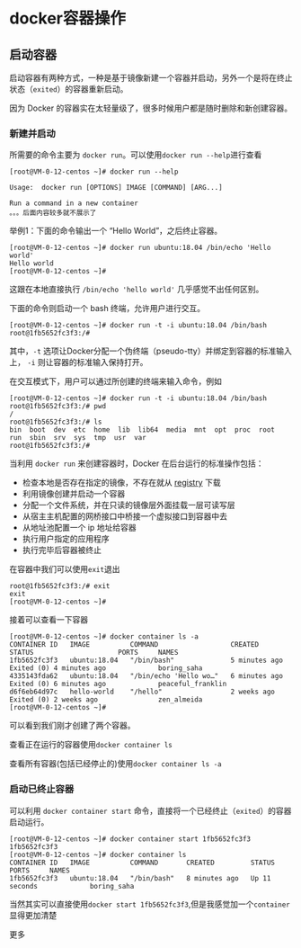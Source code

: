 # docker容器操作

## 启动容器

启动容器有两种方式，一种是基于镜像新建一个容器并启动，另外一个是将在终止状态（`exited`）的容器重新启动。

因为 Docker 的容器实在太轻量级了，很多时候用户都是随时删除和新创建容器。

### 新建并启动

所需要的命令主要为 `docker run`。可以使用`docker run --help`进行查看

```
[root@VM-0-12-centos ~]# docker run --help

Usage:  docker run [OPTIONS] IMAGE [COMMAND] [ARG...]

Run a command in a new container
。。。后面内容较多就不展示了
```

举例1：下面的命令输出一个 “Hello World”，之后终止容器。

```
[root@VM-0-12-centos ~]# docker run ubuntu:18.04 /bin/echo 'Hello world'
Hello world
[root@VM-0-12-centos ~]# 
```

这跟在本地直接执行 `/bin/echo 'hello world'` 几乎感觉不出任何区别。

下面的命令则启动一个 bash 终端，允许用户进行交互。

```
[root@VM-0-12-centos ~]# docker run -t -i ubuntu:18.04 /bin/bash
root@1fb5652fc3f3:/# 
```

其中，`-t` 选项让Docker分配一个伪终端（pseudo-tty）并绑定到容器的标准输入上， `-i` 则让容器的标准输入保持打开。

在交互模式下，用户可以通过所创建的终端来输入命令，例如

```
[root@VM-0-12-centos ~]# docker run -t -i ubuntu:18.04 /bin/bash
root@1fb5652fc3f3:/# pwd
/
root@1fb5652fc3f3:/# ls
bin  boot  dev  etc  home  lib  lib64  media  mnt  opt  proc  root  run  sbin  srv  sys  tmp  usr  var
root@1fb5652fc3f3:/# 
```

当利用 `docker run` 来创建容器时，Docker 在后台运行的标准操作包括：

- 检查本地是否存在指定的镜像，不存在就从 [registry](https://vuepress.mirror.docker-practice.com/repository/) 下载
- 利用镜像创建并启动一个容器
- 分配一个文件系统，并在只读的镜像层外面挂载一层可读写层
- 从宿主主机配置的网桥接口中桥接一个虚拟接口到容器中去
- 从地址池配置一个 ip 地址给容器
- 执行用户指定的应用程序
- 执行完毕后容器被终止

在容器中我们可以使用`exit`退出

```
root@1fb5652fc3f3:/# exit
exit
[root@VM-0-12-centos ~]#
```

接着可以查看一下容器

```
[root@VM-0-12-centos ~]# docker container ls -a
CONTAINER ID   IMAGE          COMMAND                  CREATED         STATUS                     PORTS     NAMES
1fb5652fc3f3   ubuntu:18.04   "/bin/bash"              5 minutes ago   Exited (0) 4 minutes ago             boring_saha
4335143fda62   ubuntu:18.04   "/bin/echo 'Hello wo…"   6 minutes ago   Exited (0) 6 minutes ago             peaceful_franklin
d6f6eb64d97c   hello-world    "/hello"                 2 weeks ago     Exited (0) 2 weeks ago               zen_almeida
[root@VM-0-12-centos ~]# 
```

可以看到我们刚才创建了两个容器。

查看正在运行的容器使用`docker container ls`

查看所有容器(包括已经停止的)使用`docker container ls -a`

### 启动已终止容器

可以利用 `docker container start` 命令，直接将一个已经终止（`exited`）的容器启动运行。

```
[root@VM-0-12-centos ~]# docker container start 1fb5652fc3f3
1fb5652fc3f3
[root@VM-0-12-centos ~]# docker container ls 
CONTAINER ID   IMAGE          COMMAND       CREATED         STATUS          PORTS     NAMES
1fb5652fc3f3   ubuntu:18.04   "/bin/bash"   8 minutes ago   Up 11 seconds             boring_saha
```

当然其实可以直接使用`docker start 1fb5652fc3f3`,但是我感觉加一个`container`显得更加清楚

更多